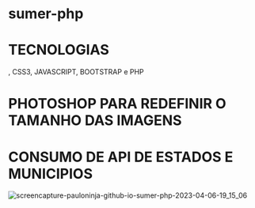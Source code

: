# sumer-php
 
# TECNOLOGIAS <img href="https://img.shields.io/badge/HTML-239120?style=for-the-badge&logo=html5&logoColor=white" >
, CSS3, JAVASCRIPT, BOOTSTRAP e PHP 

# PHOTOSHOP PARA REDEFINIR O TAMANHO DAS IMAGENS

# CONSUMO DE API DE ESTADOS E MUNICIPIOS

![screencapture-pauloninja-github-io-sumer-php-2023-04-06-19_15_06](https://user-images.githubusercontent.com/102436341/230503799-4250f513-a5bf-4cdd-99c1-46316e194114.png)
